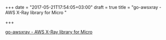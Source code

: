 +++
date = "2017-05-21T17:54:05+03:00"
draft = true
title = "go-awsxray - AWS X-Ray library for Micro "

+++

<p><a href="https://t.co/ede0Qwxna7">go-awsxray - AWS X-Ray library for Micro </a></p>